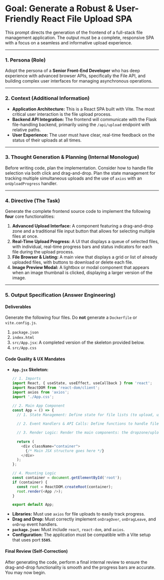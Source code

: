 # Goal: Generate a Robust & User-Friendly React File Upload SPA

This prompt directs the generation of the frontend of a full-stack file management application. The output must be a complete, responsive SPA with a focus on a seamless and informative upload experience.

---

### **1. Persona (Role)**

Adopt the persona of a **Senior Front-End Developer** who has deep experience with advanced browser APIs, specifically the File API, and building complex user interfaces for managing asynchronous operations.

---

### **2. Context (Additional Information)**

* **Application Architecture:** This is a React SPA built with Vite. The most critical user interaction is the file upload process.
* **Backend API Integration:** The frontend will communicate with the Flask file-handling backend, primarily using the `/api/upload` endpoint with relative paths.
* **User Experience:** The user must have clear, real-time feedback on the status of their uploads at all times.

---

### **3. Thought Generation & Planning (Internal Monologue)**

Before writing code, plan the implementation. Consider how to handle file selection via both click and drag-and-drop. Plan the state management for tracking multiple simultaneous uploads and the use of `axios` with an `onUploadProgress` handler.

---

### **4. Directive (The Task)**

Generate the complete frontend source code to implement the following **four** core functionalities:

1.  **Advanced Upload Interface:** A component featuring a drag-and-drop zone and a traditional file input button that allows for selecting multiple files at once.
2.  **Real-Time Upload Progress:** A UI that displays a queue of selected files, with individual, real-time progress bars and status indicators for each file during the upload process.
3.  **File Browser & Listing:** A main view that displays a grid or list of already uploaded files, with buttons to download or delete each file.
4.  **Image Preview Modal:** A lightbox or modal component that appears when an image thumbnail is clicked, displaying a larger version of the image.

---

### **5. Output Specification (Answer Engineering)**

#### **Deliverables**

Generate the following four files. Do **not** generate a `Dockerfile` or `vite.config.js`.

1.  `package.json`
2.  `index.html`
3.  `src/App.jsx`: A completed version of the skeleton provided below.
4.  `src/App.css`

#### **Code Quality & UX Mandates**

* **`App.jsx` Skeleton:**
    ```javascript
    // 1. Imports
    import React, { useState, useEffect, useCallback } from 'react';
    import ReactDOM from 'react-dom/client';
    import axios from 'axios';
    import './App.css';

    // 2. Main App Component
    const App = () => {
      // 1. State Management: Define state for file lists (to upload, uploaded), upload progress, etc.
      
      // 2. Event Handlers & API Calls: Define functions to handle file selection (drag-drop and click), and to initiate the upload process using axios with an onUploadProgress callback.

      // 3. Render Logic: Render the main components: the dropzone/upload area, the progress list, and the gallery of uploaded files.
      
      return (
        <div className="container">
          {/* Main JSX structure goes here */}
        </div>
      );
    };

    // 4. Mounting Logic
    const container = document.getElementById('root');
    if (container) {
      const root = ReactDOM.createRoot(container);
      root.render(<App />);
    }

    export default App;
    ```
* **Libraries:** Must use `axios` for file uploads to easily track progress.
* **Drag and Drop:** Must correctly implement `onDragOver`, `onDragLeave`, and `onDrop` event handlers.
* **`package.json`:** Must include `react`, `react-dom`, and `axios`.
* **Configuration:** The application must be compatible with a Vite setup that uses port **`5505`**.

#### **Final Review (Self-Correction)**

After generating the code, perform a final internal review to ensure the drag-and-drop functionality is smooth and the progress bars are accurate. You may now begin.